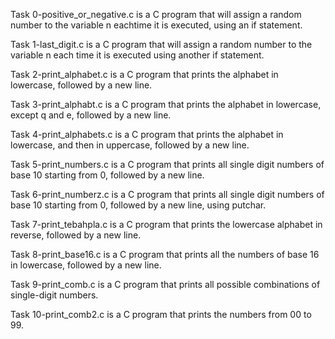 Task 0-positive_or_negative.c is a C program that will assign a random number to the variable n eachtime it is executed, using an if statement.

Task 1-last_digit.c is a C program that will assign a random number to the variable n each time it is executed using another if statement.

Task 2-print_alphabet.c is a C program that prints the alphabet in lowercase, followed by a new line.
 
Task 3-print_alphabt.c is a C program that prints the alphabet in lowercase, except q and e, followed by a new line.

Task 4-print_alphabets.c is a C program that prints the alphabet in lowercase, and then in uppercase, followed by a new line.

Task 5-print_numbers.c is a C program that prints all single digit numbers of base 10 starting from 0, followed by a new line.

Task 6-print_numberz.c is a C program that prints all single digit numbers of base 10 starting from 0, followed by a new line, using putchar.

Task 7-print_tebahpla.c is a C program that prints the lowercase alphabet in reverse, followed by a new line.

Task 8-print_base16.c is a C program that prints all the numbers of base 16 in lowercase, followed by a new line.

Task 9-print_comb.c is a C program that prints all possible combinations of single-digit numbers.

Task 10-print_comb2.c is a C program that prints the numbers from 00 to 99.
